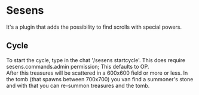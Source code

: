 # Sesens
It's a plugin that adds the possibility to find scrolls with special powers.
## Cycle
To start the cycle, type in the chat '/sesens startcycle'.
This does require sesens.commands.admin permission; This defaults to OP. \
After this treasures will be scattered in a 600x600 field or more or less.
In the tomb (that spawns between 700x700) you van find a summoner's stone and
with that you can re-summon treasures and the tomb.
